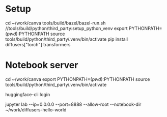 
# Setup

cd ~/work/canva
tools/build/bazel/bazel-run.sh //tools/build/python/third_party:setup_python_venv
export PYTHONPATH=$(pwd):$PYTHONPATH
source tools/build/python/third_party/.venv/bin/activate
pip install diffusers["torch"] transformers

# Notebook server

cd ~/work/canva
export PYTHONPATH=$(pwd):$PYTHONPATH
source tools/build/python/third_party/.venv/bin/activate

huggingface-cli login

jupyter lab --ip=0.0.0.0 --port=8888 --allow-root --notebook-dir ~/work/diffusers-hello-world

